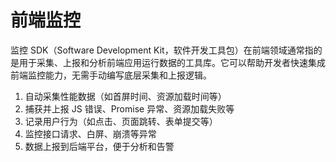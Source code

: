 # 前端监控

监控 SDK（Software Development Kit，软件开发工具包）在前端领域通常指的是用于采集、上报和分析前端应用运行数据的工具库。它可以帮助开发者快速集成前端监控能力，无需手动编写底层采集和上报逻辑。

1. 自动采集性能数据（如首屏时间、资源加载时间等）
2. 捕获并上报 JS 错误、Promise 异常、资源加载失败等
3. 记录用户行为（如点击、页面跳转、表单提交等）
4. 监控接口请求、白屏、崩溃等异常
5. 数据上报到后端平台，便于分析和告警
